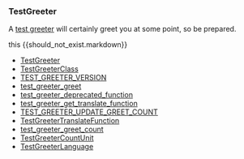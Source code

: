 ### TestGreeter

A [test greeter](TestGreeter) will certainly greet you at some point, so be prepared.

this {{should_not_exist.markdown}}

* [TestGreeter]()
* [TestGreeterClass]()
* [TEST_GREETER_VERSION]()
* [test_greeter_greet]()
* [test_greeter_deprecated_function]()
* [test_greeter_get_translate_function]()
* [TEST_GREETER_UPDATE_GREET_COUNT]()
* [TestGreeterTranslateFunction]()
* [test_greeter_greet_count]()
* [TestGreeterCountUnit]()
* [TestGreeterLanguage]()
